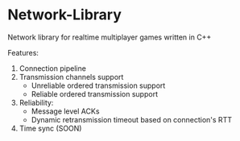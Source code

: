 # Network-Library
Network library for realtime multiplayer games written in C++

Features:
1. Connection pipeline
2. Transmission channels support
   - Unreliable ordered transmission support
   - Reliable ordered transmission support
3. Reliability:
   - Message level ACKs
   - Dynamic retransmission timeout based on connection's RTT
4. Time sync (SOON)
